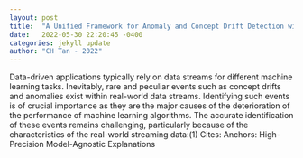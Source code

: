 ```yaml
---
layout: post
title:  "A Unified Framework for Anomaly and Concept Drift Detection with Explainability"
date:   2022-05-30 22:20:45 -0400
categories: jekyll update
author: "CH Tan - 2022"
---
```

Data-driven applications typically rely on data streams for different machine learning tasks. Inevitably, rare and peculiar events such as concept drifts and anomalies exist within real-world data streams. Identifying such events is of crucial importance as they are the major causes of the deterioration of the performance of machine learning algorithms. The accurate identification of these events remains challenging, particularly because of the characteristics of the real-world streaming data:(1)  Cites: Anchors: High-Precision Model-Agnostic Explanations
